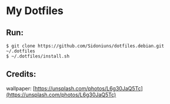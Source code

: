 # My Dotfiles
## Run:
    $ git clone https://github.com/Sidoniuns/dotfiles.debian.git ~/.dotfiles
    $ ~/.dotfiles/install.sh

## Credits:

wallpaper: [https://unsplash.com/photos/L6g30JaQ5Tc](https://unsplash.com/photos/L6g30JaQ5Tc)